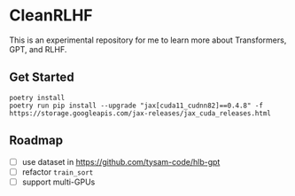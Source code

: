 # CleanRLHF

This is an experimental repository for me to learn more about Transformers, GPT, and RLHF. 

## Get Started

```
poetry install
poetry run pip install --upgrade "jax[cuda11_cudnn82]==0.4.8" -f https://storage.googleapis.com/jax-releases/jax_cuda_releases.html
```


## Roadmap 

- [ ] use dataset in https://github.com/tysam-code/hlb-gpt
- [ ] refactor `train_sort`
- [ ] support multi-GPUs